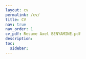 ```yaml
---
layout: cv
permalink: /cv/
title: CV
nav: true
nav_order: 1
cv_pdf: Resume Axel BENYAMINE.pdf
description: 
toc:
  sidebar:
---
```

